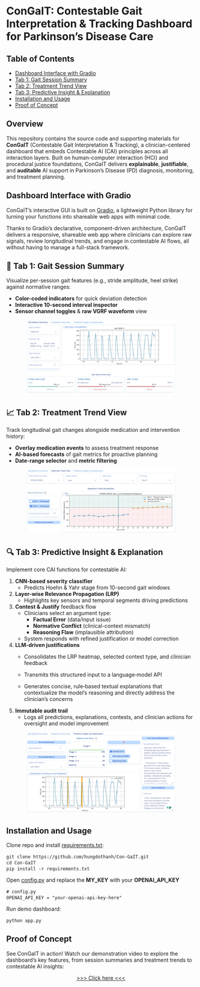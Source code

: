 
# ConGaIT: Contestable Gait Interpretation & Tracking Dashboard for Parkinson’s Disease Care


## Table of Contents

- [Dashboard Interface with Gradio](#dashboard-interface-with-gradio) 
- [Tab 1: Gait Session Summary](#tab-1-gait-session-summary)  
- [Tab 2: Treatment Trend View](#tab-2-treatment-trend-view)  
- [Tab 3: Predictive Insight & Explanation](#tab-3-predictive-insight--explanation)  
- [Installation and Usage](#installation-and-usage)
- [Proof of Concept](proof-of-concept)


## Overview

This repository contains the source code and supporting materials for **ConGaIT** (Contestable Gait Interpretation & Tracking), a clinician-centered dashboard that embeds Contestable AI (CAI) principles across all interaction layers. Built on human-computer interaction (HCI) and procedural justice foundations, ConGaIT delivers **explainable**, **justifiable**, and **auditable** AI support in Parkinson’s Disease (PD) diagnosis, monitoring, and treatment planning.


## Dashboard Interface with Gradio

ConGaIT’s interactive GUI is built on [Gradio](https://github.com/gradio-app/gradio), a lightweight Python library for turning your functions into shareable web apps with minimal code.

Thanks to Gradio’s declarative, component-driven architecture, ConGaIT delivers a responsive, shareable web app where clinicians can explore raw signals, review longitudinal trends, and engage in contestable AI flows, all without having to manage a full-stack framework.


## 📝 Tab 1: Gait Session Summary

Visualize per-session gait features (e.g., stride amplitude, heel strike) against normative ranges:

- **Color-coded indicators** for quick deviation detection  
- **Interactive 10-second interval inspector**  
- **Sensor channel toggles** & **raw VGRF waveform** view  

<p align="center">
    <img src="figures/tab1.jpeg" alt="Gait Session Summary" width="80%" />
</p>


## 📈 Tab 2: Treatment Trend View

Track longitudinal gait changes alongside medication and intervention history:

- **Overlay medication events** to assess treatment response  
- **AI-based forecasts** of gait metrics for proactive planning  
- **Date-range selector** and **metric filtering**  

<p align="center">
    <img src="figures/tab2.jpeg" alt="Treatment Trend View" width="80%" />
</p>


## 🔍 Tab 3: Predictive Insight & Explanation

Implement core CAI functions for contestable AI:

1. **CNN-based severity classifier**  
   - Predicts Hoehn & Yahr stage from 10-second gait windows  
2. **Layer-wise Relevance Propagation (LRP)**  
   - Highlights key sensors and temporal segments driving predictions  
3. **Contest & Justify** feedback flow  
   - Clinicians select an argument type:
     - **Factual Error** (data/input issue)  
     - **Normative Conflict** (clinical-context mismatch)  
     - **Reasoning Flaw** (implausible attribution)  
   - System responds with refined justification or model correction
4. **LLM-driven justifications**  
   - Consolidates the LRP heatmap, selected contest type, and clinician feedback

   - Transmits this structured input to a language‑model API

   - Generates concise, rule‑based textual explanations that contextualize the model’s reasoning and directly address the clinician’s concerns
5. **Immutable audit trail**  
   - Logs all predictions, explanations, contests, and clinician actions for oversight and model improvement

<p align="center">
    <img src="figures/tab3.jpeg" alt="Predictive Insights and Explanations" width="80%" />
</p>


## Installation and Usage
Clone repo and install [requirements.txt](requirements.txt):

```
git clone https://github.com/hungdothanh/Con-GaIT.git
cd Con-GaIT
pip install -r requirements.txt
```

Open [config.py](config.py) and replace the **MY_KEY** with your **OPENAI_API_KEY**
```
# config.py
OPENAI_API_KEY = "your-openai-api-key-here"
```

Run demo dashboard: 
```
python app.py
```

## Proof of Concept

See ConGaIT in action! Watch our demonstration video to explore the dashboard’s key features, from session summaries and treatment trends to contestable AI insights:
<p align="center">
  <a href="https://drive.google.com/file/d/1fXMHiSs4qfxirXWCU3eYdJ5AS2jhYqLG/view?usp=drive_link">>>> Click here <<<</a>
</p>

<!-- <p align="center">
  <a href="https://drive.google.com/file/d/1cE-WHRHtQEVe_SZghwaAFMD5DEg6Otpj/view?usp=drive_link">
    <img src="figures/demo_thumbnail.png" alt="ConGaIT Demo" width="80%" />
  </a>
</p> -->
